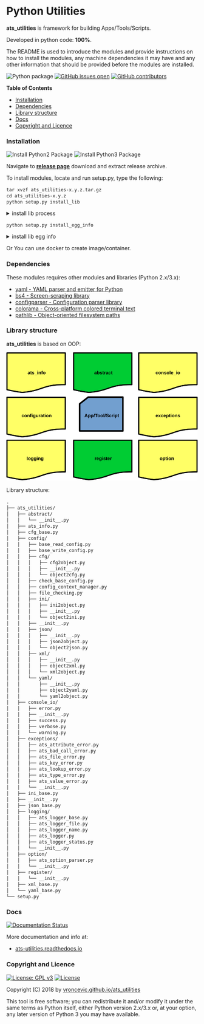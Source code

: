 # Python Utilities

**ats_utilities** is framework for building Apps/Tools/Scripts.

Developed in python code: **100%**.

The README is used to introduce the modules and provide instructions on
how to install the modules, any machine dependencies it may have and any
other information that should be provided before the modules are installed.

![Python package](https://github.com/vroncevic/ats_utilities/workflows/Python%20package%20ats_utilities/badge.svg?branch=master) [![GitHub issues open](https://img.shields.io/github/issues/vroncevic/ats_utilities.svg)](https://github.com/vroncevic/ats_utilities/issues) [![GitHub contributors](https://img.shields.io/github/contributors/vroncevic/ats_utilities.svg)](https://github.com/vroncevic/ats_utilities/graphs/contributors)

<!-- START doctoc generated TOC please keep comment here to allow auto update -->
<!-- DON'T EDIT THIS SECTION, INSTEAD RE-RUN doctoc TO UPDATE -->
**Table of Contents**

- [Installation](#installation)
- [Dependencies](#dependencies)
- [Library structure](#library-structure)
- [Docs](#docs)
- [Copyright and Licence](#copyright-and-licence)

<!-- END doctoc generated TOC please keep comment here to allow auto update -->

### Installation

![Install Python2 Package](https://github.com/vroncevic/ats_utilities/workflows/Install%20Python2%20Package%20ats_utilities/badge.svg?branch=master) ![Install Python3 Package](https://github.com/vroncevic/ats_utilities/workflows/Install%20Python3%20Package%20ats_utilities/badge.svg?branch=master)

Navigate to **[release page](https://github.com/vroncevic/ats_utilities/releases)** download and extract release archive.

To install modules, locate and run setup.py, type the following:
```
tar xvzf ats_utilities-x.y.z.tar.gz
cd ats_utilities-x.y.z
python setup.py install_lib
```
<details>
  <summary>install lib process</summary>

    root@debtux:/data/dev/python/ats_utilities/github/ats_utilities# python setup.py install_lib
    running install_lib
    running build_py
    creating build
    creating build/lib.linux-x86_64-2.7
    creating build/lib.linux-x86_64-2.7/ats_utilities
    copying ats_utilities/__init__.py -> build/lib.linux-x86_64-2.7/ats_utilities
    copying ats_utilities/xml_base.py -> build/lib.linux-x86_64-2.7/ats_utilities
    copying ats_utilities/yaml_base.py -> build/lib.linux-x86_64-2.7/ats_utilities
    copying ats_utilities/ini_base.py -> build/lib.linux-x86_64-2.7/ats_utilities
    copying ats_utilities/cfg_base.py -> build/lib.linux-x86_64-2.7/ats_utilities
    copying ats_utilities/json_base.py -> build/lib.linux-x86_64-2.7/ats_utilities
    copying ats_utilities/ats_info.py -> build/lib.linux-x86_64-2.7/ats_utilities
    creating build/lib.linux-x86_64-2.7/ats_utilities/abstract
    copying ats_utilities/abstract/__init__.py -> build/lib.linux-x86_64-2.7/ats_utilities/abstract
    creating build/lib.linux-x86_64-2.7/ats_utilities/config
    copying ats_utilities/config/base_read_config.py -> build/lib.linux-x86_64-2.7/ats_utilities/config
    copying ats_utilities/config/check_base_config.py -> build/lib.linux-x86_64-2.7/ats_utilities/config
    copying ats_utilities/config/config_context_manager.py -> build/lib.linux-x86_64-2.7/ats_utilities/config
    copying ats_utilities/config/__init__.py -> build/lib.linux-x86_64-2.7/ats_utilities/config
    copying ats_utilities/config/file_checking.py -> build/lib.linux-x86_64-2.7/ats_utilities/config
    copying ats_utilities/config/base_write_config.py -> build/lib.linux-x86_64-2.7/ats_utilities/config
    creating build/lib.linux-x86_64-2.7/ats_utilities/config/cfg
    copying ats_utilities/config/cfg/object2cfg.py -> build/lib.linux-x86_64-2.7/ats_utilities/config/cfg
    copying ats_utilities/config/cfg/cfg2object.py -> build/lib.linux-x86_64-2.7/ats_utilities/config/cfg
    copying ats_utilities/config/cfg/__init__.py -> build/lib.linux-x86_64-2.7/ats_utilities/config/cfg
    creating build/lib.linux-x86_64-2.7/ats_utilities/config/ini
    copying ats_utilities/config/ini/ini2object.py -> build/lib.linux-x86_64-2.7/ats_utilities/config/ini
    copying ats_utilities/config/ini/object2ini.py -> build/lib.linux-x86_64-2.7/ats_utilities/config/ini
    copying ats_utilities/config/ini/__init__.py -> build/lib.linux-x86_64-2.7/ats_utilities/config/ini
    creating build/lib.linux-x86_64-2.7/ats_utilities/config/json
    copying ats_utilities/config/json/object2json.py -> build/lib.linux-x86_64-2.7/ats_utilities/config/json
    copying ats_utilities/config/json/__init__.py -> build/lib.linux-x86_64-2.7/ats_utilities/config/json
    copying ats_utilities/config/json/json2object.py -> build/lib.linux-x86_64-2.7/ats_utilities/config/json
    creating build/lib.linux-x86_64-2.7/ats_utilities/config/xml
    copying ats_utilities/config/xml/xml2object.py -> build/lib.linux-x86_64-2.7/ats_utilities/config/xml
    copying ats_utilities/config/xml/object2xml.py -> build/lib.linux-x86_64-2.7/ats_utilities/config/xml
    copying ats_utilities/config/xml/__init__.py -> build/lib.linux-x86_64-2.7/ats_utilities/config/xml
    creating build/lib.linux-x86_64-2.7/ats_utilities/config/yaml
    copying ats_utilities/config/yaml/__init__.py -> build/lib.linux-x86_64-2.7/ats_utilities/config/yaml
    copying ats_utilities/config/yaml/yaml2object.py -> build/lib.linux-x86_64-2.7/ats_utilities/config/yaml
    copying ats_utilities/config/yaml/object2yaml.py -> build/lib.linux-x86_64-2.7/ats_utilities/config/yaml
    creating build/lib.linux-x86_64-2.7/ats_utilities/console_io
    copying ats_utilities/console_io/warning.py -> build/lib.linux-x86_64-2.7/ats_utilities/console_io
    copying ats_utilities/console_io/verbose.py -> build/lib.linux-x86_64-2.7/ats_utilities/console_io
    copying ats_utilities/console_io/__init__.py -> build/lib.linux-x86_64-2.7/ats_utilities/console_io
    copying ats_utilities/console_io/success.py -> build/lib.linux-x86_64-2.7/ats_utilities/console_io
    copying ats_utilities/console_io/error.py -> build/lib.linux-x86_64-2.7/ats_utilities/console_io
    creating build/lib.linux-x86_64-2.7/ats_utilities/exceptions
    copying ats_utilities/exceptions/ats_lookup_error.py -> build/lib.linux-x86_64-2.7/ats_utilities/exceptions
    copying ats_utilities/exceptions/__init__.py -> build/lib.linux-x86_64-2.7/ats_utilities/exceptions
    copying ats_utilities/exceptions/ats_bad_call_error.py -> build/lib.linux-x86_64-2.7/ats_utilities/exceptions
    copying ats_utilities/exceptions/ats_value_error.py -> build/lib.linux-x86_64-2.7/ats_utilities/exceptions
    copying ats_utilities/exceptions/ats_type_error.py -> build/lib.linux-x86_64-2.7/ats_utilities/exceptions
    copying ats_utilities/exceptions/ats_key_error.py -> build/lib.linux-x86_64-2.7/ats_utilities/exceptions
    copying ats_utilities/exceptions/ats_attribute_error.py -> build/lib.linux-x86_64-2.7/ats_utilities/exceptions
    copying ats_utilities/exceptions/ats_file_error.py -> build/lib.linux-x86_64-2.7/ats_utilities/exceptions
    creating build/lib.linux-x86_64-2.7/ats_utilities/logging
    copying ats_utilities/logging/ats_logger_status.py -> build/lib.linux-x86_64-2.7/ats_utilities/logging
    copying ats_utilities/logging/__init__.py -> build/lib.linux-x86_64-2.7/ats_utilities/logging
    copying ats_utilities/logging/ats_logger.py -> build/lib.linux-x86_64-2.7/ats_utilities/logging
    copying ats_utilities/logging/ats_logger_name.py -> build/lib.linux-x86_64-2.7/ats_utilities/logging
    copying ats_utilities/logging/ats_logger_file.py -> build/lib.linux-x86_64-2.7/ats_utilities/logging
    copying ats_utilities/logging/ats_logger_base.py -> build/lib.linux-x86_64-2.7/ats_utilities/logging
    creating build/lib.linux-x86_64-2.7/ats_utilities/option
    copying ats_utilities/option/ats_option_parser.py -> build/lib.linux-x86_64-2.7/ats_utilities/option
    copying ats_utilities/option/__init__.py -> build/lib.linux-x86_64-2.7/ats_utilities/option
    creating build/lib.linux-x86_64-2.7/ats_utilities/register
    copying ats_utilities/register/__init__.py -> build/lib.linux-x86_64-2.7/ats_utilities/register
    root@debtux:/data/dev/python/ats_utilities/github/ats_utilities#
</details>

```
python setup.py install_egg_info
```
<details>
  <summary>install lib egg info</summary>

    root@debtux:/data/dev/python/ats_utilities/github/ats_utilities# python setup.py install_egg_info
    running install_egg_info
    running egg_info
    creating ats_utilities.egg-info
    writing ats_utilities.egg-info/PKG-INFO
    writing top-level names to ats_utilities.egg-info/top_level.txt
    writing dependency_links to ats_utilities.egg-info/dependency_links.txt
    writing manifest file 'ats_utilities.egg-info/SOURCES.txt'
    reading manifest file 'ats_utilities.egg-info/SOURCES.txt'
    writing manifest file 'ats_utilities.egg-info/SOURCES.txt'
    removing '/usr/local/lib/python2.7/dist-packages/ats_utilities-1.0.2.egg-info' (and everything under it)
    Copying ats_utilities.egg-info to /usr/local/lib/python2.7/dist-packages/ats_utilities-1.0.2.egg-info
    root@debtux:/data/dev/python/ats_utilities/github/ats_utilities#
</details>

Or You can use docker to create image/container.

### Dependencies

These modules requires other modules and libraries (Python 2.x/3.x):
* [yaml - YAML parser and emitter for Python](https://pypi.org/project/PyYAML/)
* [bs4 - Screen-scraping library](https://pypi.org/project/beautifulsoup4/)
* [configparser - Configuration parser library](https://pypi.org/project/configparser/)
* [colorama - Cross-platform colored terminal text](https://pypi.org/project/colorama/)
* [pathlib - Object-oriented filesystem paths](https://pypi.org/project/pathlib/)


### Library structure

**ats_utilities** is based on OOP:

![alt tag](https://raw.githubusercontent.com/vroncevic/ats_utilities/dev/docs/arch_flow_usage.png)

Library structure:
```
.
├── ats_utilities/
│   ├── abstract/
│   │   └── __init__.py
│   ├── ats_info.py
│   ├── cfg_base.py
│   ├── config/
│   │   ├── base_read_config.py
│   │   ├── base_write_config.py
│   │   ├── cfg/
│   │   │   ├── cfg2object.py
│   │   │   ├── __init__.py
│   │   │   └── object2cfg.py
│   │   ├── check_base_config.py
│   │   ├── config_context_manager.py
│   │   ├── file_checking.py
│   │   ├── ini/
│   │   │   ├── ini2object.py
│   │   │   ├── __init__.py
│   │   │   └── object2ini.py
│   │   ├── __init__.py
│   │   ├── json/
│   │   │   ├── __init__.py
│   │   │   ├── json2object.py
│   │   │   └── object2json.py
│   │   ├── xml/
│   │   │   ├── __init__.py
│   │   │   ├── object2xml.py
│   │   │   └── xml2object.py
│   │   └── yaml/
│   │       ├── __init__.py
│   │       ├── object2yaml.py
│   │       └── yaml2object.py
│   ├── console_io/
│   │   ├── error.py
│   │   ├── __init__.py
│   │   ├── success.py
│   │   ├── verbose.py
│   │   └── warning.py
│   ├── exceptions/
│   │   ├── ats_attribute_error.py
│   │   ├── ats_bad_call_error.py
│   │   ├── ats_file_error.py
│   │   ├── ats_key_error.py
│   │   ├── ats_lookup_error.py
│   │   ├── ats_type_error.py
│   │   ├── ats_value_error.py
│   │   └── __init__.py
│   ├── ini_base.py
│   ├── __init__.py
│   ├── json_base.py
│   ├── logging/
│   │   ├── ats_logger_base.py
│   │   ├── ats_logger_file.py
│   │   ├── ats_logger_name.py
│   │   ├── ats_logger.py
│   │   ├── ats_logger_status.py
│   │   └── __init__.py
│   ├── option/
│   │   ├── ats_option_parser.py
│   │   └── __init__.py
│   ├── register/
│   │   └── __init__.py
│   ├── xml_base.py
│   └── yaml_base.py
└── setup.py
```

### Docs

[![Documentation Status](https://readthedocs.org/projects/ats-utilities/badge/?version=latest)](https://ats-utilities.readthedocs.io/projects/ats-utilities/en/latest/?badge=latest)

More documentation and info at:

* [ats-utilities.readthedocs.io](https://ats-utilities.readthedocs.io/en/latest/)

### Copyright and Licence

[![License: GPL v3](https://img.shields.io/badge/License-GPLv3-blue.svg)](https://www.gnu.org/licenses/gpl-3.0) [![License](https://img.shields.io/badge/License-Apache%202.0-blue.svg)](https://opensource.org/licenses/Apache-2.0)

Copyright (C) 2018 by [vroncevic.github.io/ats_utilities](https://vroncevic.github.io/ats_utilities/)

This tool is free software; you can redistribute it and/or modify
it under the same terms as Python itself, either Python version 2.x/3.x or,
at your option, any later version of Python 3 you may have available.
